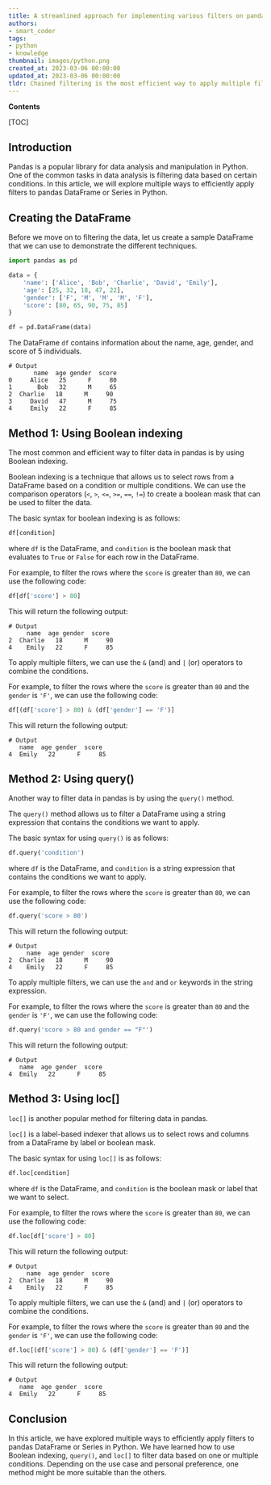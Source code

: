 ```yaml
---
title: A streamlined approach for implementing various filters on pandas dataframe or series
authors:
- smart_coder
tags:
- python
- knowledge
thumbnail: images/python.png
created_at: 2023-03-06 00:00:00
updated_at: 2023-03-06 00:00:00
tldr: Chained filtering is the most efficient way to apply multiple filters to a pandas DataFrame or Series in Python.
---
```


**Contents**

[TOC]

## Introduction

Pandas is a popular library for data analysis and manipulation in Python. One of the common tasks in data analysis is filtering data based on certain conditions. In this article, we will explore multiple ways to efficiently apply filters to pandas DataFrame or Series in Python.

## Creating the DataFrame

Before we move on to filtering the data, let us create a sample DataFrame that we can use to demonstrate the different techniques.

``` python
import pandas as pd

data = {
    'name': ['Alice', 'Bob', 'Charlie', 'David', 'Emily'],
    'age': [25, 32, 18, 47, 22],
    'gender': ['F', 'M', 'M', 'M', 'F'],
    'score': [80, 65, 90, 75, 85]
}

df = pd.DataFrame(data)
```

The DataFrame `df` contains information about the name, age, gender, and score of 5 individuals.

```
# Output
       name  age gender  score
0     Alice   25      F     80
1       Bob   32      M     65
2  Charlie   18      M     90
3     David   47      M     75
4     Emily   22      F     85
```

## Method 1: Using Boolean indexing

The most common and efficient way to filter data in pandas is by using Boolean indexing.

Boolean indexing is a technique that allows us to select rows from a DataFrame based on a condition or multiple conditions. We can use the comparison operators (`<`, `>`, `<=`, `>=`, `==`, `!=`) to create a boolean mask that can be used to filter the data.

The basic syntax for boolean indexing is as follows:

``` python
df[condition]
```

where `df` is the DataFrame, and `condition` is the boolean mask that evaluates to `True` or `False` for each row in the DataFrame.

For example, to filter the rows where the `score` is greater than `80`, we can use the following code:

``` python
df[df['score'] > 80]
```

This will return the following output:

```
# Output
     name  age gender  score
2  Charlie   18      M     90
4    Emily   22      F     85
```

To apply multiple filters, we can use the `&` (and) and `|` (or) operators to combine the conditions.

For example, to filter the rows where the `score` is greater than `80` and the `gender` is `'F'`, we can use the following code:

``` python
df[(df['score'] > 80) & (df['gender'] == 'F')]
```

This will return the following output:

```
# Output
   name  age gender  score
4  Emily   22      F     85
```

## Method 2: Using query()

Another way to filter data in pandas is by using the `query()` method.

The `query()` method allows us to filter a DataFrame using a string expression that contains the conditions we want to apply.

The basic syntax for using `query()` is as follows:

``` python
df.query('condition')
```

where `df` is the DataFrame, and `condition` is a string expression that contains the conditions we want to apply.

For example, to filter the rows where the `score` is greater than `80`, we can use the following code:

``` python
df.query('score > 80')
```

This will return the following output:

```
# Output
     name  age gender  score
2  Charlie   18      M     90
4    Emily   22      F     85
```

To apply multiple filters, we can use the `and` and `or` keywords in the string expression.

For example, to filter the rows where the `score` is greater than `80` and the `gender` is `'F'`, we can use the following code:

``` python
df.query('score > 80 and gender == "F"')
```

This will return the following output:

```
# Output
   name  age gender  score
4  Emily   22      F     85
```

## Method 3: Using loc[]

`loc[]` is another popular method for filtering data in pandas.

`loc[]` is a label-based indexer that allows us to select rows and columns from a DataFrame by label or boolean mask.

The basic syntax for using `loc[]` is as follows:

``` python
df.loc[condition]
```

where `df` is the DataFrame, and `condition` is the boolean mask or label that we want to select.

For example, to filter the rows where the `score` is greater than `80`, we can use the following code:

``` python
df.loc[df['score'] > 80]
```

This will return the following output:

```
# Output
     name  age gender  score
2  Charlie   18      M     90
4    Emily   22      F     85
```

To apply multiple filters, we can use the `&` (and) and `|` (or) operators to combine the conditions.

For example, to filter the rows where the `score` is greater than `80` and the `gender` is `'F'`, we can use the following code:

``` python
df.loc[(df['score'] > 80) & (df['gender'] == 'F')]
```

This will return the following output:

```
# Output
   name  age gender  score
4  Emily   22      F     85
```

## Conclusion

In this article, we have explored multiple ways to efficiently apply filters to pandas DataFrame or Series in Python. We have learned how to use Boolean indexing, `query()`, and `loc[]` to filter data based on one or multiple conditions. Depending on the use case and personal preference, one method might be more suitable than the others.
